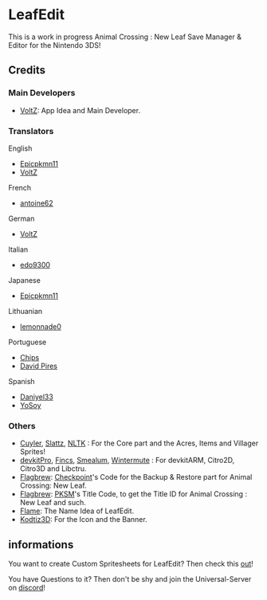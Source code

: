 # LeafEdit

This is a work in progress Animal Crossing : New Leaf Save Manager & Editor for the Nintendo 3DS!


## Credits
### Main Developers
- [VoltZ](https://github.com/SuperSaiyajinVoltZ): App Idea and Main Developer.
### Translators

English
- [Epicpkmn11](https://github.com/Epicpkmn11)
- [VoltZ](https://github.com/SuperSaiyajinVoltZ)

French
- [antoine62](https://github.com/antoine62)

German
- [VoltZ](https://github.com/SuperSaiyajinVoltZ)

Italian
- [edo9300](https://github.com/edo9300)

Japanese
- [Epicpkmn11](https://github.com/Epicpkmn11)

Lithuanian
- [lemonnade0](https://steamcommunity.com/profiles/76561198276444028)

Portuguese
- [Chips](https://github.com/Ch1p5)
- [David Pires](https://github.com/DavidPires)

Spanish
- [Daniyel33](https://github.com/Daniyel33)
- [YoSoy](https://twitter.com/riku200)

### Others

- [Cuyler](https://github.com/Cuyler36), [Slattz](https://github.com/Slattz), [NLTK](https://github.com/Slattz/NLTK) : For the Core part and the Acres, Items and Villager Sprites!
- [devkitPro](https://github.com/devkitPro), [Fincs](https://github.com/fincs), [Smealum](https://github.com/smealum), [Wintermute](https://github.com/WinterMute) : For devkitARM, Citro2D, Citro3D and Libctru.
- [Flagbrew](https://github.com/FlagBrew): [Checkpoint](https://github.com/FlagBrew/Checkpoint)'s Code for the Backup & Restore part for Animal Crossing: New Leaf.
- [Flagbrew](https://github.com/FlagBrew): [PKSM](https://github.com/FlagBrew/PKSM)'s Title Code, to get the Title ID for Animal Crossing : New Leaf and such.
- [Flame](https://github.com/FlameKat53): The Name Idea of LeafEdit.
- [Kodtiz3D](https://github.com/Kodtiz3D): For the Icon and the Banner.

## informations

You want to create Custom Spritesheets for LeafEdit? Then check this [out](https://github.com/Universal-Team/leafedit-spritesheet-creation)!

You have Questions to it? Then don't be shy and join the Universal-Server on [discord](https://discord.gg/KDJCfGF)!
